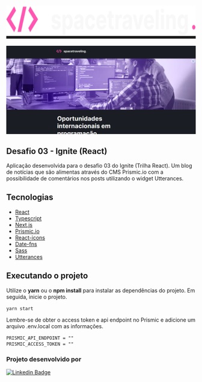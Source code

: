 <h1 align="center" style="background: #1a1a1a">
  <img alt="Spacetraveling" height="80" title="Spacetraveling" src="./public/assets/logo.svg" />
</h1>

![cover](./public/assets/images/spacetraveling-image.png)

## Desafio 03 - Ignite (React)

Aplicação desenvolvida para o desafio 03 do Ignite (Trilha React). Um blog de notícias que são alimentas através do CMS Prismic.io com a possibilidade de comentários nos posts utilizando o widget Utterances.

## Tecnologias

- [React](https://pt-br.reactjs.org/)
- [Typescript](https://www.typescriptlang.org/)
- [Next.js](https://nextjs.org/)
- [Prismic.io](https://prismic.io/)
- [React-icons](https://react-icons.github.io/react-icons/)
- [Date-fns](https://date-fns.org/docs/Getting-Started)
- [Sass](https://sass-lang.com/)
- [Utterances](https://utteranc.es/)

## Executando o projeto

Utilize o **yarn** ou o **npm install** para instalar as dependências do projeto.
Em seguida, inicie o projeto.

```
yarn start
```

Lembre-se de obter o access token e api endpoint no Prismic e adicione um arquivo .env.local com as informações.

```
PRISMIC_API_ENDPOINT = ""
PRISMIC_ACCESS_TOKEN = ""
```

### **Projeto desenvolvido por**

[![Linkedin Badge](https://img.shields.io/badge/-Joilson%20M%20S%20Lopes-9466FF?style=flat-square&logo=Linkedin&logoColor=white&link=https://www.linkedin.com/in/joilsonmslopes/)](https://www.linkedin.com/in/joilsonmslopes/)
